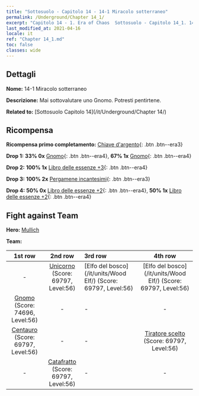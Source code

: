 ```yaml
---
title: "Sottosuolo - Capitolo 14 - 14-1 Miracolo sotterraneo"
permalink: /Underground/Chapter 14_1/
excerpt: "Capitolo 14 - 1. Era of Chaos  Sottosuolo - Capitolo 14_1. 14-1 Miracolo sotterraneo"
last_modified_at: 2021-04-16
locale: it
ref: "Chapter 14_1.md"
toc: false
classes: wide
---
```


## Dettagli

 **Nome:** 14-1 Miracolo sotterraneo

 **Descrizione:** Mai sottovalutare uno Gnomo. Potresti pentirtene.

 **Related to:** [Sottosuolo Capitolo 14](/it/Underground/Chapter 14/)

## Ricompensa

 **Ricompensa primo completamento:** [Chiave d'argento](/it/Items/con_693/){: .btn .btn--era3}

 **Drop 1:** **33% 0x** [Gnomo](/it/Items/unt_200/){: .btn .btn--era4}, **67% 1x** [Gnomo](/it/Items/unt_200/){: .btn .btn--era4}

 **Drop 2:** **100% 1x** [Libro delle essenze +3](/it/Items/mat_60/){: .btn .btn--era4}

 **Drop 3:** **100% 2x** [Pergamene incantesimi](/it/Items/con_694/){: .btn .btn--era3}

 **Drop 4:** **50% 0x** [Libro delle essenze +2](/it/Items/mat_53/){: .btn .btn--era4}, **50% 1x** [Libro delle essenze +2](/it/Items/mat_53/){: .btn .btn--era4}


## Fight against Team
 **Hero:** [Mullich](/it/heroes/Mullich/)

 **Team:**


  | 1st row | 2nd row | 3rd row | 4th row |
  |:----:|:----:|:----|:----:|
  | - | [Unicorno](/it/units/Unicorn/) (Score: 69797, Level:56)  | [Elfo del bosco](/it/units/Wood Elf/) (Score: 69797, Level:56)  | [Elfo del bosco](/it/units/Wood Elf/) (Score: 69797, Level:56)  |
  | [Gnomo](/it/units/Dwarf/) (Score: 74696, Level:56)  | - | - | - |
  | [Centauro](/it/units/Centaur/) (Score: 69797, Level:56)  | - | - | [Tiratore scelto](/it/units/Marksman/) (Score: 69797, Level:56)  |
  | - | [Catafratto](/it/units/Cavalier/) (Score: 69797, Level:56)  | - | - |


